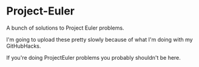 # Project-Euler
A bunch of solutions to Project Euler problems.

I'm going to upload these pretty slowly because of what I'm doing with my GitHubHacks.

If you're doing ProjectEuler problems you probably shouldn't be here.
